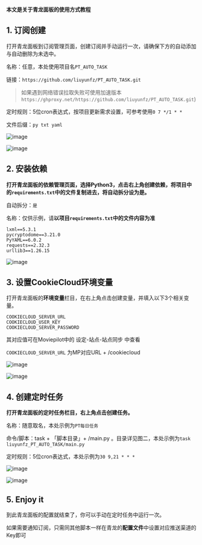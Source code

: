 **本文是关于青龙面板的使用方式教程**

## 1. 订阅创建

打开青龙面板到订阅管理页面，创建订阅并手动运行一次，请确保下方的自动添加与自动删除为未选中。

名称：任意，本处使用项目名`PT_AUTO_TASK`

链接：`https://github.com/liuyunfz/PT_AUTO_TASK.git`

> 如果遇到网络错误拉取失败可使用加速版本`https://ghproxy.net/https://github.com/liuyunfz/PT_AUTO_TASK.git`)

定时规则：5位cron表达式，按项目更新需求设置，可参考使用`0 7 */1 * *`

文件后缀：`py txt yaml`



![image](./pic/subscribe_1.png)

![image](./pic/subscribe_2.png)

## 2. 安装依赖

**打开青龙面板的依赖管理页面，选择Python3，点击右上角创建依赖，将项目中的`requirements.txt`中的文件复制进去，将自动拆分设为是。**

自动拆分：`是`

名称：仅供示例，请**以项目`requirements.txt`中的文件内容为准**

```
lxml==5.3.1
pycryptodome==3.21.0
PyYAML==6.0.2
requests==2.32.3
urllib3==1.26.15
```

![image](./pic/req_1.png)

## 3. 设置CookieCloud环境变量

打开青龙面板的**环境变量**栏目，在右上角点击创建变量，并填入以下3个相关变量。

```
COOKIECLOUD_SERVER_URL
COOKIECLOUD_USER_KEY
COOKIECLOUD_SERVER_PASSWORD
```

其对应值可在Moviepilot中的 设定-站点-站点同步 中查看

`COOKIECLOUD_SERVER_URL` 为MP对应URL + /cookiecloud

![image](./pic/req_2.png)

![image](./pic/req_3.png)

## 4. 创建定时任务

**打开青龙面板的定时任务栏目，右上角点击创建任务。**

名称：随意取名，本处示例为`PT每日任务`

命令/脚本：task + 「脚本目录」+ /main.py 。目录详见图二，本处示例为`task liuyunfz_PT_AUTO_TASK/main.py`

定时规则：5位cron表达式，本处示例为`30 9,21 * * *`

![image](./pic/run_1.png)

![image](./pic/run_2.png)

## 5. Enjoy it

到此青龙面板的配置就结束了，你可以手动在定时任务中运行一次。

如果需要通知订阅，只需同其他脚本一样在青龙的**配置文件**中设置对应推送渠道的Key即可